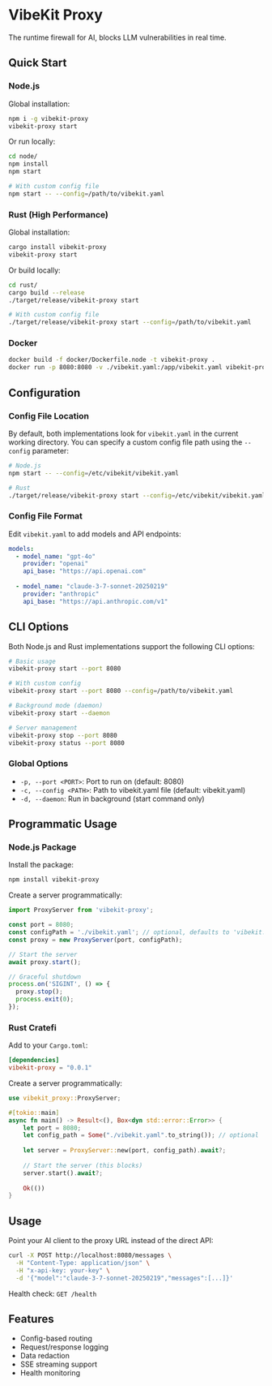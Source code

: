 # VibeKit Proxy

The runtime firewall for AI, blocks LLM vulnerabilities in real time.

## Quick Start

### Node.js

Global installation:
```bash
npm i -g vibekit-proxy
vibekit-proxy start
```

Or run locally:
```bash
cd node/
npm install
npm start

# With custom config file
npm start -- --config=/path/to/vibekit.yaml
```

### Rust (High Performance)

Global installation:
```bash
cargo install vibekit-proxy
vibekit-proxy start
```

Or build locally:
```bash
cd rust/
cargo build --release
./target/release/vibekit-proxy start

# With custom config file
./target/release/vibekit-proxy start --config=/path/to/vibekit.yaml
```

### Docker

```bash
docker build -f docker/Dockerfile.node -t vibekit-proxy .
docker run -p 8080:8080 -v ./vibekit.yaml:/app/vibekit.yaml vibekit-proxy
```

## Configuration

### Config File Location

By default, both implementations look for `vibekit.yaml` in the current working directory. You can specify a custom config file path using the `--config` parameter:

```bash
# Node.js
npm start -- --config=/etc/vibekit/vibekit.yaml

# Rust
./target/release/vibekit-proxy start --config=/etc/vibekit/vibekit.yaml
```

### Config File Format

Edit `vibekit.yaml` to add models and API endpoints:

```yaml
models:
  - model_name: "gpt-4o"
    provider: "openai"
    api_base: "https://api.openai.com"
  
  - model_name: "claude-3-7-sonnet-20250219"
    provider: "anthropic"
    api_base: "https://api.anthropic.com/v1"
```

## CLI Options

Both Node.js and Rust implementations support the following CLI options:

```bash
# Basic usage
vibekit-proxy start --port 8080

# With custom config
vibekit-proxy start --port 8080 --config=/path/to/vibekit.yaml

# Background mode (daemon)
vibekit-proxy start --daemon

# Server management
vibekit-proxy stop --port 8080
vibekit-proxy status --port 8080
```

### Global Options
- `-p, --port <PORT>`: Port to run on (default: 8080)
- `-c, --config <PATH>`: Path to vibekit.yaml file (default: vibekit.yaml)
- `-d, --daemon`: Run in background (start command only)

## Programmatic Usage

### Node.js Package

Install the package:
```bash
npm install vibekit-proxy
```

Create a server programmatically:
```javascript
import ProxyServer from 'vibekit-proxy';

const port = 8080;
const configPath = './vibekit.yaml'; // optional, defaults to 'vibekit.yaml'
const proxy = new ProxyServer(port, configPath);

// Start the server
await proxy.start();

// Graceful shutdown
process.on('SIGINT', () => {
  proxy.stop();
  process.exit(0);
});
```

### Rust Cratefi

Add to your `Cargo.toml`:
```toml
[dependencies]
vibekit-proxy = "0.0.1"
```

Create a server programmatically:
```rust
use vibekit_proxy::ProxyServer;

#[tokio::main]
async fn main() -> Result<(), Box<dyn std::error::Error>> {
    let port = 8080;
    let config_path = Some("./vibekit.yaml".to_string()); // optional
    
    let server = ProxyServer::new(port, config_path).await?;
    
    // Start the server (this blocks)
    server.start().await?;
    
    Ok(())
}
```

## Usage

Point your AI client to the proxy URL instead of the direct API:

```bash
curl -X POST http://localhost:8080/messages \
  -H "Content-Type: application/json" \
  -H "x-api-key: your-key" \
  -d '{"model":"claude-3-7-sonnet-20250219","messages":[...]}'
```

Health check: `GET /health`


## Features

- Config-based routing
- Request/response logging
- Data redaction
- SSE streaming support
- Health monitoring